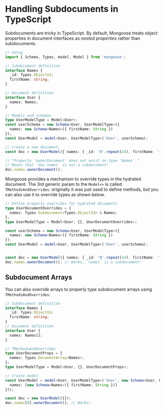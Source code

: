 # Handling Subdocuments in TypeScript

Subdocuments are tricky in TypeScript.
By default, Mongoose treats object properties in document interfaces as *nested properties* rather than subdocuments.

```ts
// Setup
import { Schema, Types, model, Model } from 'mongoose';

// Subdocument definition
interface Names {
  _id: Types.ObjectId;
  firstName: string;
}

// Document definition
interface User {
  names: Names;
}

// Models and schemas
type UserModelType = Model<User>;
const userSchema = new Schema<User, UserModelType>({
  names: new Schema<Names>({ firstName: String })
});
const UserModel = model<User, UserModelType>('User', userSchema);

// Create a new document:
const doc = new UserModel({ names: { _id: '0'.repeat(24), firstName: 'foo' } });

// "Property 'ownerDocument' does not exist on type 'Names'."
// Means that `doc.names` is not a subdocument!
doc.names.ownerDocument();
```

Mongoose provides a mechanism to override types in the hydrated document.
The 3rd generic param to the `Model<>` is called `TMethodsAndOverrides`: originally it was just used to define methods, but you can also use it to override types as shown below.

```ts
// Define property overrides for hydrated documents
type UserDocumentOverrides = {
  names: Types.Subdocument<Types.ObjectId> & Names;
};
type UserModelType = Model<User, {}, UserDocumentOverrides>;

const userSchema = new Schema<User, UserModelType>({
  names: new Schema<Names>({ firstName: String })
});
const UserModel = model<User, UserModelType>('User', userSchema);


const doc = new UserModel({ names: { _id: '0'.repeat(24), firstName: 'foo' } });
doc.names.ownerDocument(); // Works, `names` is a subdocument!
```

## Subdocument Arrays

You can also override arrays to properly type subdocument arrays using `TMethodsAndOverrides`:

```ts
// Subdocument definition
interface Names {
  _id: Types.ObjectId;
  firstName: string;
}
// Document definition
interface User {
  names: Names[];
}

// TMethodsAndOverrides
type UserDocumentProps = {
  names: Types.DocumentArray<Names>;
};
type UserModelType = Model<User, {}, UserDocumentProps>;

// Create model
const UserModel = model<User, UserModelType>('User', new Schema<User, UserModelType>({
  names: [new Schema<Names>({ firstName: String })]
}));

const doc = new UserModel({});
doc.names[0].ownerDocument(); // Works!
```
